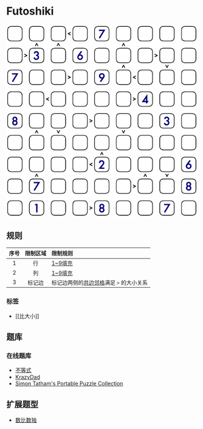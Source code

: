 # Futoshiki

![题](../../../images/sudoku/Futoshiki.png)

## 规则

| 序号  | 限制区域 | 限制规则                     |
|:---:|:----:|:-------------------------|
|  1  |  行   | [1~9填充]                  |
|  2  |  列   | [1~9填充]                  |
|  3  | 标记边  | 标记边两侧的[共边邻格]满足 `>` 的大小关系 |

### 标签

- [[比大小]]

## 题库

### 在线题库

- [不等式](https://cn.puzzle-futoshiki.com/futoshiki-9x9-hard/)
- [KrazyDad](https://krazydad.com/play/futoshiki/?kind=9x9)
- [Simon Tatham's Portable Puzzle Collection](https://www.chiark.greenend.org.uk/~sgtatham/puzzles/js/unequal.html)

## 扩展题型

- [数比数独](数比数独.md)

[1~9填充]: ../../../rules.md#1to9填充

[共边邻格]: ../../../rules.md#共边邻格

